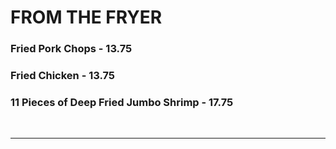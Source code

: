 # FROM THE FRYER

### Fried Pork Chops - 13.75
### Fried Chicken - 13.75
### 11 Pieces of Deep Fried Jumbo Shrimp - 17.75

<br>
<hr>
<Available/>
<Disclaimer/>
